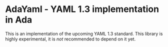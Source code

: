# AdaYaml - YAML 1.3 implementation in Ada

This is an implementation of the upcoming YAML 1.3 standard. This library is
highly experimental, it is *not* recommended to depend on it yet.


